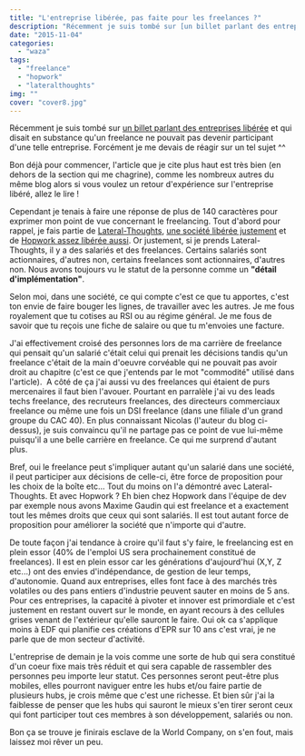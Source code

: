 ```yaml
---
title: "L'entreprise libérée, pas faite pour les freelances ?"
description: "Récemment je suis tombé sur [un billet parlant des entreprises libérée](http://www.touilleur-express.fr/2015/11/04/lentreprise-liberee-pour-le-develop..."
date: "2015-11-04"
categories: 
  - "waza"
tags: 
  - "freelance"
  - "hopwork"
  - "lateralthoughts"
img: ""
cover: "cover8.jpg"
---
```


Récemment je suis tombé sur [un billet parlant des entreprises libérée](http://www.touilleur-express.fr/2015/11/04/lentreprise-liberee-pour-le-developpeur/) et qui disait en substance qu'un freelance ne pouvait pas devenir participant d'une telle entreprise. Forcément je me devais de réagir sur un tel sujet ^^

Bon déjà pour commencer, l'article que je cite plus haut est très bien (en dehors de la section qui me chagrine), comme les nombreux autres du même blog alors si vous voulez un retour d'expérience sur l'entreprise libéré, allez le lire !

Cependant je tenais à faire une réponse de plus de 140 caractères pour exprimer mon point de vue concernant le freelancing. Tout d'abord pour rappel, je fais partie de [Lateral-Thoughts](http://www.lateral-thoughts.com/), [une société libérée justement](http://www.lateral-thoughts.com/blog/2015/02/26/Hello%20world/) et de [Hopwork assez libérée aussi](http://www.eventuallycoding.com/index.php/siffler-en-teletravaillant/). Or justement, si je prends Lateral-Thoughts, il y a des salariés et des freelances. Certains salariés sont actionnaires, d'autres non, certains freelances sont actionnaires, d'autres non. Nous avons toujours vu le statut de la personne comme un **"détail d'implémentation"**.

Selon moi, dans une société, ce qui compte c'est ce que tu apportes, c'est ton envie de faire bouger les lignes, de travailler avec les autres. Je me fous royalement que tu cotises au RSI ou au régime général. Je me fous de savoir que tu reçois une fiche de salaire ou que tu m'envoies une facture.

J'ai effectivement croisé des personnes lors de ma carrière de freelance qui pensait qu'un salarié c'était celui qui prenait les décisions tandis qu'un freelance c'était de la main d'oeuvre corvéable qui ne pouvait pas avoir droit au chapitre (c'est ce que j'entends par le mot "commodité" utilisé dans l'article).  A côté de ça j'ai aussi vu des freelances qui étaient de purs mercenaires il faut bien l'avouer. Pourtant en parralèle j'ai vu des leads techs freelance, des recruteurs freelances, des directeurs commerciaux freelance ou même une fois un DSI freelance (dans une filiale d'un grand groupe du CAC 40). En plus connaissant Nicolas (l'auteur du blog ci-dessus), je suis convaincu qu'il ne partage pas ce point de vue lui-même puisqu'il a une belle carrière en freelance. Ce qui me surprend d'autant plus.

Bref, oui le freelance peut s'impliquer autant qu'un salarié dans une société, il peut participer aux décisions de celle-ci, être force de proposition pour les choix de la boîte etc... Tout du moins on l'a démontré avec Lateral-Thoughts. Et avec Hopwork ? Eh bien chez Hopwork dans l'équipe de dev par exemple nous avons Maxime Gaudin qui est freelance et a exactement tout les mêmes droits que ceux qui sont salariés. Il est tout autant force de proposition pour améliorer la société que n'importe qui d'autre.

De toute façon j'ai tendance à croire qu'il faut s'y faire, le freelancing est en plein essor (40% de l'emploi US sera prochainement constitué de freelances). Il est en plein essor car les générations d'aujourd'hui (X,Y, Z etc...) ont des envies d'indépendance, de gestion de leur temps, d'autonomie. Quand aux entreprises, elles font face à des marchés très volatiles ou des pans entiers d'industrie peuvent sauter en moins de 5 ans. Pour ces entreprises, la capacité à pivoter et innover est primordiale et c'est justement en restant ouvert sur le monde, en ayant recours à des cellules grises venant de l'extérieur qu'elle sauront le faire. Oui ok ca s'applique moins à EDF qui planifie ces créations d'EPR sur 10 ans c'est vrai, je ne parle que de mon secteur d'activité.

L'entreprise de demain je la vois comme une sorte de hub qui sera constitué d'un coeur fixe mais très réduit et qui sera capable de rassembler des personnes peu importe leur statut. Ces personnes seront peut-être plus mobiles, elles pourront naviguer entre les hubs et/ou faire partie de plusieurs hubs, je crois même que c'est une richesse. Et bien sûr j'ai la faiblesse de penser que les hubs qui sauront le mieux s'en tirer seront ceux qui font participer tout ces membres à son développement, salariés ou non.

Bon ça se trouve je finirais esclave de la World Company, on s'en fout, mais laissez moi rêver un peu.

